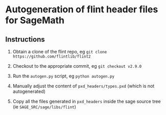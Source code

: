 Autogeneration of flint header files for SageMath
=================================================

Instructions
------------

1. Obtain a clone of the flint repo, eg `git clone https://github.com/flintlib/flint2`

2. Checkout to the appropriate commit, eg `git checkout v2.9.0`

3. Run the `autogen.py` script, eg `python autogen.py`

4. Manually adjust the content of `pxd_headers/types.pxd` (which is not autogenerated)

4. Copy all the files generated in `pxd_headers` inside the sage source tree (ie `SAGE_SRC/sage/libs/flint`)
